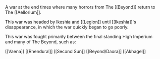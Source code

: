 A war at the end times where many horrors from The [[Beyond]] return to The [[Aellorium]]. 

This war was headed by Ikeshia and [[Legion]] until [[Ikeshia]]'s disappearance, in which the war quickly began to go poorly.

This war was fought primarily between the final standing High Imperium and many of The Beyond, such as:

[[Vaena]]
[[Rhendural]]
[[Second Sun]]
[[Beyond/Daora]]
[[Akhagel]]